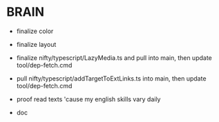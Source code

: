 # BRAIN

- finalize color
- finalize layout

- finalize nifty/typescript/LazyMedia.ts and pull into main, then update tool/dep-fetch.cmd
- pull nifty/typescript/addTargetToExtLinks.ts into main, then update tool/dep-fetch.cmd

- proof read texts 'cause my english skills vary daily

- doc
